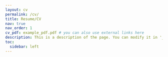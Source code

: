 ```yaml
---
layout: cv
permalink: /cv/
title: Resume/CV
nav: true
nav_order: 1
cv_pdf: example_pdf.pdf # you can also use external links here
description: This is a description of the page. You can modify it in '_pages/cv.md'. You can also change or remove the top pdf download button.
toc:
  sidebar: left
---
```

